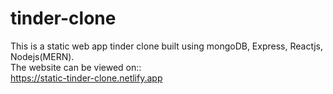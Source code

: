 # tinder-clone
This is a static web app tinder clone built using mongoDB, Express, Reactjs, Nodejs(MERN).<br/>
The website can be viewed on::<br/>
https://static-tinder-clone.netlify.app 

